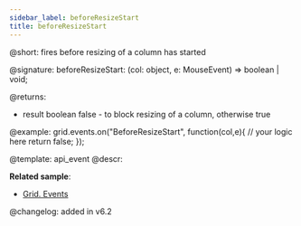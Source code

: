 ```yaml
---
sidebar_label: beforeResizeStart
title: beforeResizeStart
---          
```


@short: fires before resizing of a column has started

@signature: beforeResizeStart: (col: object, e: MouseEvent) => boolean | void;

<!-- @params:
- column		object		an object with a column configuration
- e				Event		a native event object -->


@returns:
- result		boolean		false - to block resizing of a column, otherwise true

@example:
grid.events.on("BeforeResizeStart", function(col,e){
	// your logic here
    return false;
});


@template: api_event
@descr:

**Related sample**:
- [Grid. Events](https://snippet.dhtmlx.com/9zeyp4ds)

@changelog:
added in v6.2

